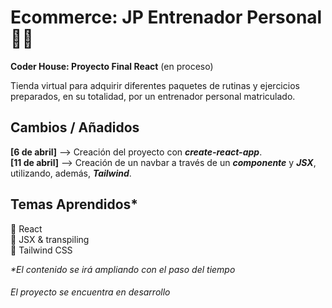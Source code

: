 # **Ecommerce: JP Entrenador Personal** 💪🏽

**Coder House: Proyecto Final React** (en proceso)

Tienda virtual para adquirir diferentes paquetes de rutinas y ejercicios preparados, en su totalidad, por un entrenador personal matriculado.

## Cambios / Añadidos

**[6 de abril]** --> Creación del proyecto con ***create-react-app***.  
**[11 de abril]** --> Creación de un navbar a través de un ***componente*** y ***JSX***, utilizando, además, ***Tailwind***.


## Temas Aprendidos*

📌 React  
📌 JSX & transpiling  
📌 Tailwind CSS


_*El contenido se irá ampliando con el paso del tiempo_

###### El proyecto se encuentra en desarrollo

